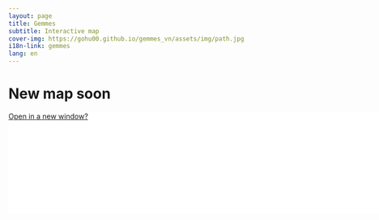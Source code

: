 ```yaml
---
layout: page
title: Gemmes
subtitle: Interactive map 
cover-img: https://gohu00.github.io/gemmes_vn/assets/img/path.jpg
i18n-link: gemmes
lang: en
---
```





<style>

.map-helper, iframe {
    width: 1800px;
    height: 200px;
    margin: 0 auto;
    background-color: #ffffff;
}

iframe {
    display: block;
    border-style:none;
	border:none; 
	overflow:hidden;	
	height:930px; 
	left:100px; 
}



</style>


<h1 class="text-center"> New map soon </h1>

<div class="map-helper">
<a href="https://remosat.usth.edu.vn/ecomore2/VNM">Open in a new window?</a>

</div>

